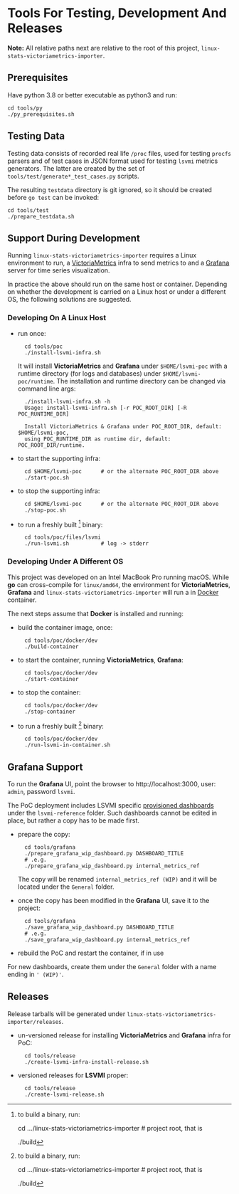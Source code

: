 # Tools For Testing, Development And Releases

**Note:** All relative paths next are relative to the root of this project, `linux-stats-victoriametrics-importer`.

## Prerequisites

Have python 3.8 or better executable as python3 and run:

    cd tools/py
    ./py_prerequisites.sh

## Testing Data

Testing data consists of recorded real life `/proc` files, used for testing `procfs` parsers and of test cases in JSON format used for testing `lsvmi` metrics generators. The latter are created by the set of `tools/test/generate*_test_cases.py` scripts. 

The resulting `testdata` directory is git ignored, so it should be created before `go test` can be invoked:

    cd tools/test
    ./prepare_testdata.sh

## Support During Development

Running `linux-stats-victoriametrics-importer` requires a Linux environment to run, a [VictoriaMetrics](https://docs.victoriametrics.com/single-server-victoriametrics/) infra to send metrics to and a [Grafana](https://grafana.com/docs/grafana/latest/setup-grafana/) server for time series visualization.

In practice the above should run on the same host or container. Depending on whether the development is carried on a Linux host or under a different OS, the following solutions are suggested.

### Developing On A Linux Host

* run once:

        cd tools/poc
        ./install-lsvmi-infra.sh

    It will install **VictoriaMetrics** and **Grafana** under `$HOME/lsvmi-poc` with a runtime directory (for logs and databases) under `$HOME/lsvmi-poc/runtime`. The installation and runtime directory can be changed via command line args:

        ./install-lsvmi-infra.sh -h
        Usage: install-lsvmi-infra.sh [-r POC_ROOT_DIR] [-R POC_RUNTIME_DIR]

        Install VictoriaMetrics & Grafana under POC_ROOT_DIR, default: $HOME/lsvmi-poc,
        using POC_RUNTIME_DIR as runtime dir, default: POC_ROOT_DIR/runtime.

* to start the supporting infra:

        cd $HOME/lsvmi-poc      # or the alternate POC_ROOT_DIR above
        ./start-poc.sh

* to stop the supporting infra:

        cd $HOME/lsvmi-poc      # or the alternate POC_ROOT_DIR above
        ./stop-poc.sh

* to run a freshly built [^1] binary:

        cd tools/poc/files/lsvmi
        ./run-lsvmi.sh          # log -> stderr

### Developing Under A Different OS

This project was developed on an Intel MacBook Pro running macOS. While **go** can cross-compile for `linux/amd64`, the environment for  **VictoriaMetrics**, **Grafana** and `linux-stats-victoriametrics-importer` will run a in [Docker](https://docs.docker.com/get-started/get-docker/) container.

The next steps assume that **Docker** is installed and running:

* build the container image, once:

        cd tools/poc/docker/dev
        ./build-container

* to start the container, running **VictoriaMetrics**, **Grafana**:

        cd tools/poc/docker/dev
        ./start-container

* to stop the container:

        cd tools/poc/docker/dev
        ./stop-container

* to run a freshly built [^1] binary:

        cd tools/poc/docker/dev
        ./run-lsvmi-in-container.sh


## Grafana Support

To run the **Grafana** UI, point the browser to http://localhost:3000, user: `admin`, password `lsvmi`.

The PoC deployment includes LSVMI specific [provisioned dashboards](https://grafana.com/docs/grafana/latest/administration/provisioning/#dashboards) under the `lsvmi-reference` folder. Such dashboards cannot be edited in place, but rather a copy has to be made first.

* prepare the copy:

        cd tools/grafana
        ./prepare_grafana_wip_dashboard.py DASHBOARD_TITLE
        # .e.g.
        ./prepare_grafana_wip_dashboard.py internal_metrics_ref

  The copy will be renamed `internal_metrics_ref (WIP)` and it will be located under the `General` folder.

* once the copy has been modified in the **Grafana** UI, save it to the project:

        cd tools/grafana
        ./save_grafana_wip_dashboard.py DASHBOARD_TITLE
        # .e.g.
        ./save_grafana_wip_dashboard.py internal_metrics_ref

* rebuild the PoC and restart the container, if in use

For new dashboards, create them under the `General` folder with a name ending in `' (WIP)'`.

## Releases

Release tarballs will be generated under `linux-stats-victoriametrics-importer/releases`.

* un-versioned release for installing **VictoriaMetrics** and **Grafana** infra for PoC:

        cd tools/release
        ./create-lsvmi-infra-install-release.sh

* versioned releases for **LSVMI** proper:

        cd tools/release
        ./create-lsvmi-release.sh


[^1]: to build a binary, run:

    cd .../linux-stats-victoriametrics-importer # project root, that is

    ./build


